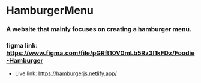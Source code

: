 # HamburgerMenu
### A website that mainly focuses on creating a hamburger menu.
### figma link: https://www.figma.com/file/pGRft10V0mLb5Rz3l1kFDz/Foodie-Hamburger
* Live link: https://hamburgerjs.netlify.app/
